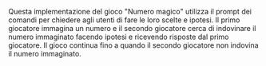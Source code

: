 Questa implementazione del gioco "Numero magico" utilizza il prompt dei comandi per chiedere agli utenti di fare le loro scelte e ipotesi. Il primo giocatore immagina un numero e il secondo giocatore cerca di indovinare il numero immaginato facendo ipotesi e ricevendo risposte dal primo giocatore. Il gioco continua fino a quando il secondo giocatore non indovina il numero immaginato.